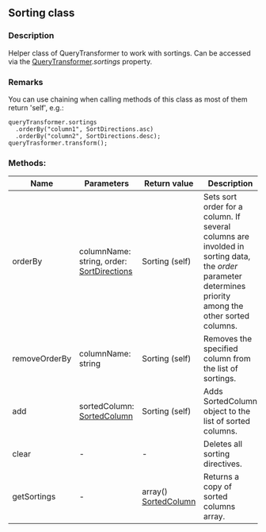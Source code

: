 ## Sorting class
### Description
Helper class of QueryTransformer to work with sortings. Can be accessed via the [QueryTransformer](/QueryTransformer.md).*sortings* property.

### Remarks
You can use chaining when calling methods of this class as most of them return 'self', e.g.:

    queryTransformer.sortings
      .orderBy("column1", SortDirections.asc)
      .orderBy("column2", SortDirections.desc);
    queryTrasformer.transform();

### Methods:
Name        | Parameters     | Return value  | Description
------------ | ------------- | ------------- | -------------
orderBy | columnName: string, order: [SortDirections](/SortDirections.md) | Sorting (self) | Sets sort order for a column. If several columns are involded in sorting data, the *order* parameter determines priority among the other sorted columns.
removeOrderBy | columnName: string | Sorting (self) | Removes the specified column from the list of sortings.
add | sortedColumn: [SortedColumn](/SortedColumn.md) | Sorting (self) | Adds SortedColumn object to the list of sorted columns.
clear | - | - | Deletes all sorting directives.
getSortings | - | array() [SortedColumn](/SortedColumn.md) | Returns a copy of sorted columns array.